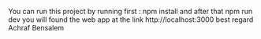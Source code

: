 You can run this project by running first :
npm install 
and after that 
npm run dev 
you will found the web app at the link 
http://localhost:3000
best regard Achraf Bensalem

